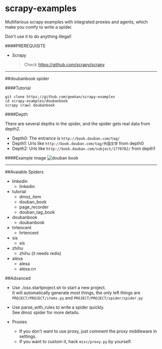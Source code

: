 scrapy-examples
==============

Multifarious scrapy examples with integrated proxies and agents, which make you comfy to write a spider.

Don't use it to do anything illegal!

####PREREQUISITE

* Scrapy
  > Check https://github.com/scrapy/scrapy

***

##doubanbook spider

####Tutorial

    git clone https://github.com/geekan/scrapy-examples
    cd scrapy-examples/doubanbook
    scrapy crawl doubanbook

####Depth

There are several depths in the spider, and the spider gets
real data from depth2.

- Depth0: The entrance is `http://book.douban.com/tag/`
- Depth1: Urls like `http://book.douban.com/tag/外国文学` from depth0
- Depth2: Urls like `http://book.douban.com/subject/1770782/` from depth1

####Example image
![douban book](https://raw.githubusercontent.com/geekan/scrapy-examples/master/doubanbook/sample.jpg)

***

##Avaiable Spiders

* linkedin
  * linkedin
* tutorial
  * dmoz_item
  * douban_book
  * page_recorder
  * douban_tag_book
* doubanbook
  * doubanbook
* hrtencent
  * hrtencent
* sis
  * sis
* zhihu
  * zhihu (it needs redis)
* alexa
  * alexa
  * alexa.cn

##Advanced

* Use ./osx.startproject.sh <ProjectName> to start a new project.  
  It will automatically generate most things, the only left things are `PROJECT/PROJECT/items.py` and `PROJECT/PROJECT/spider/spider.py`

* Use parse_with_rules to write a spider quickly.  
  See dmoz spider for more details.

* Proxies
  * If you don't want to use proxy, just comment the proxy middleware in settings.  
  * If you want to custom it, hack `misc/proxy.py` by yourself.  

